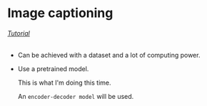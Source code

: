 # Image captioning

###### [Tutorial](https://www.youtube.com/watch?v=8PzcmL9d3zM&lc=Ugw-j_vE2QGyPgcMu3p4AaABAg.9llWamjbiOU9lnWjgRzh0s)

- Can be achieved with a dataset and a lot of computing power.

- Use a pretrained model.

    This is what I'm doing this time.

    An  `encoder-decoder model` will be used.